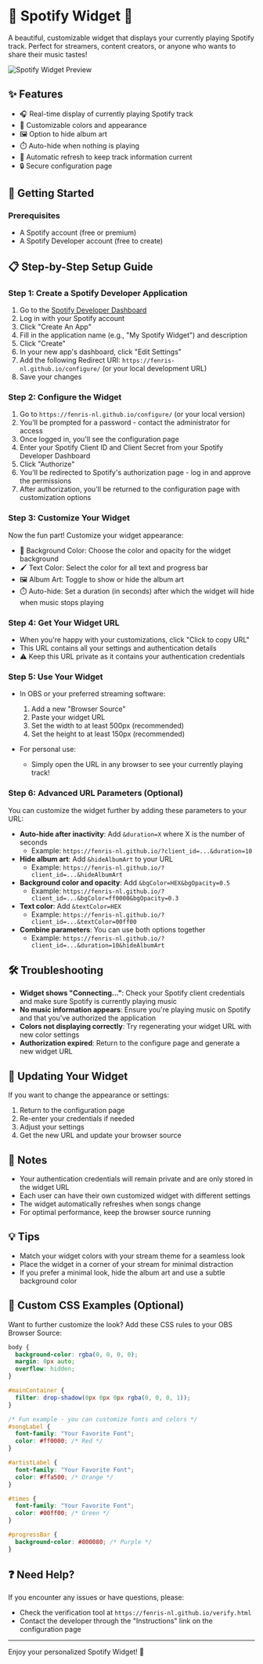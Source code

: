 # 🎵 Spotify Widget 🎵

A beautiful, customizable widget that displays your currently playing Spotify track. Perfect for streamers, content creators, or anyone who wants to share their music tastes!

![Spotify Widget Preview](https://i.imgur.com/YourImageHere.png)

## ✨ Features

- 🎧 Real-time display of currently playing Spotify track
- 🎨 Customizable colors and appearance
- 🖼️ Option to hide album art
- ⏱️ Auto-hide when nothing is playing
- 🔄 Automatic refresh to keep track information current
- 🔒 Secure configuration page

## 🚀 Getting Started

### Prerequisites

- A Spotify account (free or premium)
- A Spotify Developer account (free to create)

## 📋 Step-by-Step Setup Guide

### Step 1: Create a Spotify Developer Application

1. Go to the [Spotify Developer Dashboard](https://developer.spotify.com/dashboard/)
2. Log in with your Spotify account
3. Click "Create An App"
4. Fill in the application name (e.g., "My Spotify Widget") and description
5. Click "Create"
6. In your new app's dashboard, click "Edit Settings"
7. Add the following Redirect URI: `https://fenris-nl.github.io/configure/` (or your local development URL)
8. Save your changes

### Step 2: Configure the Widget

1. Go to `https://fenris-nl.github.io/configure/` (or your local version)
2. You'll be prompted for a password - contact the administrator for access
3. Once logged in, you'll see the configuration page
4. Enter your Spotify Client ID and Client Secret from your Spotify Developer Dashboard
5. Click "Authorize"
6. You'll be redirected to Spotify's authorization page - log in and approve the permissions
7. After authorization, you'll be returned to the configuration page with customization options

### Step 3: Customize Your Widget

Now the fun part! Customize your widget appearance:

- 🎨 Background Color: Choose the color and opacity for the widget background
- 🖌️ Text Color: Select the color for all text and progress bar
- 🖼️ Album Art: Toggle to show or hide the album art
- ⏱️ Auto-hide: Set a duration (in seconds) after which the widget will hide when music stops playing

### Step 4: Get Your Widget URL

- When you're happy with your customizations, click "Click to copy URL"
- This URL contains all your settings and authentication details
- ⚠️ Keep this URL private as it contains your authentication credentials

### Step 5: Use Your Widget

- In OBS or your preferred streaming software:

  1. Add a new "Browser Source"
  2. Paste your widget URL
  3. Set the width to at least 500px (recommended)
  4. Set the height to at least 150px (recommended)

- For personal use:
  - Simply open the URL in any browser to see your currently playing track!

### Step 6: Advanced URL Parameters (Optional)

You can customize the widget further by adding these parameters to your URL:

- **Auto-hide after inactivity**: Add `&duration=X` where X is the number of seconds
  - Example: `https://fenris-nl.github.io/?client_id=...&duration=10`
- **Hide album art**: Add `&hideAlbumArt` to your URL
  - Example: `https://fenris-nl.github.io/?client_id=...&hideAlbumArt`
- **Background color and opacity**: Add `&bgColor=HEX&bgOpacity=0.5`
  - Example: `https://fenris-nl.github.io/?client_id=...&bgColor=ff0000&bgOpacity=0.3`
- **Text color**: Add `&textColor=HEX`
  - Example: `https://fenris-nl.github.io/?client_id=...&textColor=00ff00`
- **Combine parameters**: You can use both options together
  - Example: `https://fenris-nl.github.io/?client_id=...&duration=10&hideAlbumArt`

## 🛠️ Troubleshooting

- **Widget shows "Connecting..."**: Check your Spotify client credentials and make sure Spotify is currently playing music
- **No music information appears**: Ensure you're playing music on Spotify and that you've authorized the application
- **Colors not displaying correctly**: Try regenerating your widget URL with new color settings
- **Authorization expired**: Return to the configure page and generate a new widget URL

## 🔄 Updating Your Widget

If you want to change the appearance or settings:

1. Return to the configuration page
2. Re-enter your credentials if needed
3. Adjust your settings
4. Get the new URL and update your browser source

## 📝 Notes

- Your authentication credentials will remain private and are only stored in the widget URL
- Each user can have their own customized widget with different settings
- The widget automatically refreshes when songs change
- For optimal performance, keep the browser source running

## 💡 Tips

- Match your widget colors with your stream theme for a seamless look
- Place the widget in a corner of your stream for minimal distraction
- If you prefer a minimal look, hide the album art and use a subtle background color

## 🎨 Custom CSS Examples (Optional)

Want to further customize the look? Add these CSS rules to your OBS Browser Source:

```css
body {
  background-color: rgba(0, 0, 0, 0);
  margin: 0px auto;
  overflow: hidden;
}

#mainContainer {
  filter: drop-shadow(0px 0px 0px rgba(0, 0, 0, 1));
}

/* Fun example - you can customize fonts and colors */
#songLabel {
  font-family: "Your Favorite Font";
  color: #ff0000; /* Red */
}

#artistLabel {
  font-family: "Your Favorite Font";
  color: #ffa500; /* Orange */
}

#times {
  font-family: "Your Favorite Font";
  color: #00ff00; /* Green */
}

#progressBar {
  background-color: #800080; /* Purple */
}
```

## ❓ Need Help?

If you encounter any issues or have questions, please:

- Check the verification tool at `https://fenris-nl.github.io/verify.html`
- Contact the developer through the "Instructions" link on the configuration page

---

Enjoy your personalized Spotify Widget! 🎉
